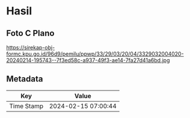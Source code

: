 # Hasil

## Foto C Plano

https://sirekap-obj-formc.kpu.go.id/96d9/pemilu/ppwp/33/29/03/20/04/3329032004020-20240214-195743--7f3ed58c-a937-49f3-ae14-7fa27d41a6bd.jpg


## Metadata

| Key        | Value               |
| ---------- | ------------------- |
| Time Stamp | 2024-02-15 07:00:44 |



